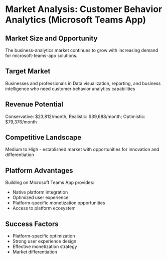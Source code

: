 # Market Analysis: Customer Behavior Analytics (Microsoft Teams App)

## Market Size and Opportunity
The business-analytics market continues to grow with increasing demand for microsoft-teams-app solutions.

## Target Market
Businesses and professionals in Data visualization, reporting, and business intelligence who need customer behavior analytics capabilities

## Revenue Potential
Conservative: $23,812/month; Realistic: $39,688/month; Optimistic: $79,376/month

## Competitive Landscape
Medium to High - established market with opportunities for innovation and differentiation

## Platform Advantages
Building on Microsoft Teams App provides:
- Native platform integration
- Optimized user experience
- Platform-specific monetization opportunities
- Access to platform ecosystem

## Success Factors
- Platform-specific optimization
- Strong user experience design
- Effective monetization strategy
- Market differentiation
